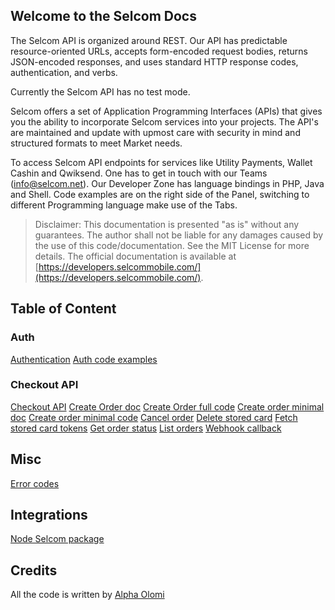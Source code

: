 ## Welcome to the Selcom Docs

The Selcom API is organized around REST. Our API has predictable resource-oriented URLs, accepts form-encoded request bodies, returns JSON-encoded responses, and uses standard HTTP response codes, authentication, and verbs.

Currently the Selcom API has no test mode.

Selcom offers a set of Application Programming Interfaces (APIs) that gives you the ability to incorporate Selcom services into your projects. The API's are maintained and update with upmost care with security in mind and structured formats to meet Market needs.

To access Selcom API endpoints for services like Utility Payments, Wallet Cashin and Qwiksend. One has to get in touch with our Teams (info@selcom.net). Our Developer Zone has language bindings in PHP, Java and Shell. Code examples are on the right side of the Panel, switching to different Programming language make use of the Tabs.

> Disclaimer: This documentation is presented "as is" without any guarantees. The author shall not be liable for any damages caused by the use of this code/documentation. See the MIT License for more details. The official documentation is available at [https://developers.selcommobile.com/](https://developers.selcommobile.com/).

## Table of Content

### Auth

[Authentication](/Authentication)
[Auth code examples](/auth)

### Checkout API

[Checkout API](/checkout-api)
[Create Order doc](/create-order-doc)
[Create Order full code](/create-order-full)
[Create order minimal doc](/create-order-minimal-doc)
[Create order minimal code](/create-order-minimal)
[Cancel order](/cancel-order)
[Delete stored card](/delete-stored-card)
[Fetch stored card tokens](/fetch-stored-card-tokens)
[Get order status](/get-order-status)
[List orders](/list-orders)
[Webhook callback](/webhook-callback)

## Misc

[Error codes](/error-codes)

## Integrations

[Node Selcom package](/node-selcom)

## Credits

All the code is written by [Alpha Olomi](https://github.com/alphaolomi)
